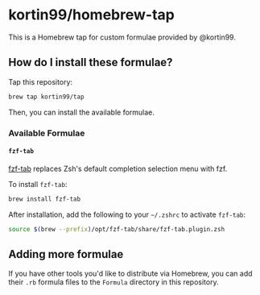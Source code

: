 # kortin99/homebrew-tap

This is a Homebrew tap for custom formulae provided by @kortin99.

## How do I install these formulae?

Tap this repository:

```bash
brew tap kortin99/tap
```

Then, you can install the available formulae.

### Available Formulae

#### `fzf-tab`

[fzf-tab](https://github.com/Aloxaf/fzf-tab) replaces Zsh's default completion selection menu with fzf.

To install `fzf-tab`:

```bash
brew install fzf-tab
```

After installation, add the following to your `~/.zshrc` to activate `fzf-tab`:

```zsh
source $(brew --prefix)/opt/fzf-tab/share/fzf-tab.plugin.zsh
```

## Adding more formulae

If you have other tools you'd like to distribute via Homebrew, you can add their `.rb` formula files to the `Formula` directory in this repository.
